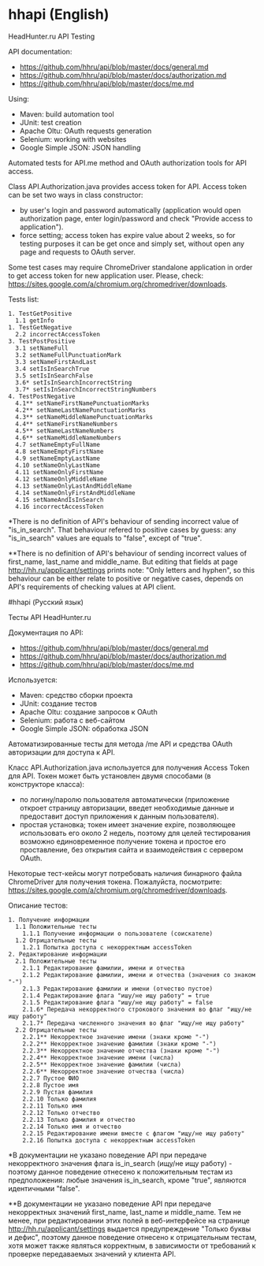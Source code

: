 # hhapi (English)
HeadHunter.ru API Testing

API documentation:
- https://github.com/hhru/api/blob/master/docs/general.md
- https://github.com/hhru/api/blob/master/docs/authorization.md
- https://github.com/hhru/api/blob/master/docs/me.md

Using:
- Maven: build automation tool
- JUnit: test creation
- Apache Oltu: OAuth requests generation
- Selenium: working with websites
- Google Simple JSON: JSON handling

Automated tests for API.me method and OAuth authorization tools for API access.

Class API.Authorization.java provides access token for API.
Access token can be set two ways in class constructor:
- by user's login and password automatically (application would open authorization page, enter login/password and check "Provide access to application"). 
- force setting; access token has expire value about 2 weeks, so for testing purposes it can be get once and simply set, without open any page and requests to OAuth server.

Some test cases may require ChromeDriver standalone application in order to get access token for new application user.
Please, check: https://sites.google.com/a/chromium.org/chromedriver/downloads.

Tests list:
```
1. TestGetPositive
  1.1 getInfo
1. TestGetNegative
  2.2 incorrectAccessToken
3. TestPostPositive
  3.1 setNameFull
  3.2 setNameFullPunctuationMark
  3.3 setNameFirstAndLast
  3.4 setIsInSearchTrue
  3.5 setIsInSearchFalse
  3.6* setIsInSearchIncorrectString
  3.7* setIsInSearchIncorrectStringNumbers
4. TestPostNegative
  4.1** setNameFirstNamePunctuationMarks
  4.2** setNameLastNamePunctuationMarks
  4.3** setNameMiddleNamePunctuationMarks
  4.4** setNameFirstNameNumbers
  4.5** setNameLastNameNumbers
  4.6** setNameMiddleNameNumbers
  4.7 setNameEmptyFullName
  4.8 setNameEmptyFirstName
  4.9 setNameEmptyLastName
  4.10 setNameOnlyLastName
  4.11 setNameOnlyFirstName
  4.12 setNameOnlyMiddleName
  4.13 setNameOnlyLastAndMiddleName
  4.14 setNameOnlyFirstAndMiddleName
  4.15 setNameAndIsInSearch
  4.16 incorrectAccessToken
```
*There is no definition of API's behaviour of sending incorrect value of "is_in_search". That behaviour refered to positive cases by guess: any "is_in_search" values are equals to "false", except of "true".

**There is no definition of API's behaviour of sending incorrect values of first_name, last_name and middle_name. But editing that fields at page http://hh.ru/applicant/settings prints note: "Only letters and hyphen", so this behaviour can be either relate to positive or negative cases, depends on API's requirements of checking values at API client.

#hhapi (Русский язык)

Тесты API HeadHunter.ru

Документация по API:
- https://github.com/hhru/api/blob/master/docs/general.md
- https://github.com/hhru/api/blob/master/docs/authorization.md
- https://github.com/hhru/api/blob/master/docs/me.md

Используется:
- Maven: средство сборки проекта
- JUnit: создание тестов
- Apache Oltu: создание запросов к OAuth
- Selenium: работа с веб-сайтом
- Google Simple JSON: обработка JSON

Автоматизированные тесты для метода /me API и средства OAuth авторизации для доступа к API.

Класс API.Authorization.java используется для получения Access Token для API.
Токен может быть установлен двумя способами (в конструкторе класса):
- по логину/паролю пользователя автоматически (приложение откроет страницу авторизации, введет необходимые данные и предоставит доступ приложения к данным пользователя).
- простая установка; токен имеет значение expire, позволяющее использовать его около 2 недель, поэтому для целей тестирования возможно единовременное получение токена и простое его проставление, без открытия сайта и взаимодействия с сервером OAuth.

Некоторые тест-кейсы могут потребовать наличия бинарного файла ChromeDriver для получения токена.
Пожалуйста, посмотрите: https://sites.google.com/a/chromium.org/chromedriver/downloads.

Описание тестов:
```
1. Получение информации
  1.1 Положительные тесты
    1.1.1 Получение информации о пользователе (соискателе)
  1.2 Отрицательные тесты
    1.2.1 Попытка доступа с некорректным accessToken
2. Редактирование информации
  2.1 Положительные тесты
    2.1.1 Редактирование фамилии, имени и отчества
    2.1.2 Редактирование фамилии, имени и отчества (значения со знаком "-")
    2.1.3 Редактирование фамилии и имени (отчество пустое)
    2.1.4 Редактирование флага "ишу/не ищу работу" = true
    2.1.5 Редактирование флага "ишу/не ищу работу" = false
    2.1.6* Передача некорректного строкового значения во флаг "ищу/не ищу работу"
    2.1.7* Передача численного значения во флаг "ищу/не ищу работу"
  2.2 Отрицательные тесты
    2.2.1** Некорректное значение имени (знаки кроме "-")
    2.2.2** Некорректное значение фамилии (знаки кроме "-")
    2.2.3** Некорректное значение отчества (знаки кроме "-")
    2.2.4** Некорректное значение имени (числа)
    2.2.5** Некорректное значение фамилии (числа)
    2.2.6** Некорректное значение отчества (числа)
    2.2.7 Пустое ФИО
    2.2.8 Пустое имя
    2.2.9 Пустая фамилия
    2.2.10 Только фамилия
    2.2.11 Только имя
    2.2.12 Только отчество
    2.2.13 Только фамилия и отчество
    2.2.14 Только имя и отчество
    2.2.15 Редактирование имени вместе с флагом "ищу/не ищу работу"
    2.2.16 Попытка доступа с некорректным accessToken
```
*В документации не указано поведение API при передаче некорректного значения флага is_in_search (ищу/не ищу работу) - поэтому данное поведение отнесено к положительным тестам из предположения: любые значения is_in_search, кроме "true", являются идентичными "false".

**В документации не указано поведение API при передаче некорректных значений first_name, last_name и middle_name. Тем не менее, при редактировании этих полей в веб-интерфейсе на странице http://hh.ru/applicant/settings выдается предупреждение "Только буквы и дефис", поэтому данное поведение отнесено к отрицательным тестам, хотя может также являться корректным, в зависимости от требований к проверке передаваемых значений у клиента API. 
